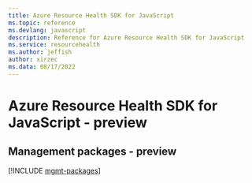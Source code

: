 ```yaml
---
title: Azure Resource Health SDK for JavaScript
ms.topic: reference
ms.devlang: javascript
description: Reference for Azure Resource Health SDK for JavaScript
ms.service: resourcehealth
ms.author: jeffish
author: xirzec
ms.data: 08/17/2022
---
```

# Azure Resource Health SDK for JavaScript - preview

## Management packages - preview
[!INCLUDE [mgmt-packages](resource-health-mgmt-index.md)]